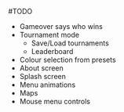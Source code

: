 #TODO
- Gameover says who wins
- Tournament mode
  - Save/Load tournaments
  - Leaderboard
- Colour selection from presets
- About screen
- Splash screen
- Menu animations
- Maps
- Mouse menu controls